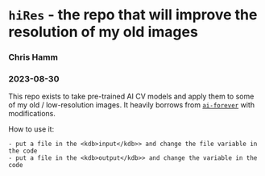 # `hiRes` - the repo that will improve the resolution of my old images

### Chris Hamm
### 2023-08-30



This repo exists to take pre-trained AI CV models and apply them to some of my old / low-resolution images. It heavily borrows from [`ai-forever`](https://github.com/ai-forever/Real-ESRGAN) with modifications.


How to use it: 

    - put a file in the <kdb>input</kdb>> and change the file variable in the code
    - put a file in the <kdb>output</kdb>> and change the variable in the code



